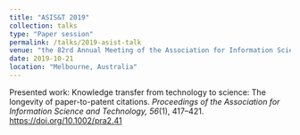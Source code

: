 ```yaml
---
title: "ASIS&T 2019"
collection: talks
type: "Paper session"
permalink: /talks/2019-asist-talk
venue: "the 82rd Annual Meeting of the Association for Information Science and Technology (ASIS&T)"
date: 2019-10-21
location: "Melbourne, Australia"
---
```


Presented work: Knowledge transfer from technology to science: The longevity of paper-to-patent citations. <i>Proceedings of the Association for Information Science and Technology, 56</i>(1), 417–421. https://doi.org/10.1002/pra2.41

